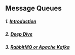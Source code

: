 ## Message Queues

##### 1. [Introduction](https://hookdeck.com/blog/post/introduction-message-queue#what-are-message-queues)

##### 2. [Deep Dive](https://hookdeck.com/blog/post/message-queues-deep-dive#consumer-subscription-methods)

##### 3. [RabbitMQ or Apache Kafka](https://www.cloudamqp.com/blog/when-to-use-rabbitmq-or-apache-kafka.html)
